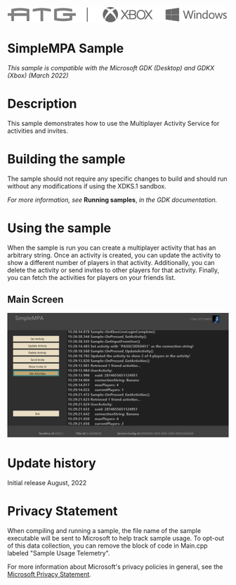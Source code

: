   ![](./media/image1.png)

#   SimpleMPA Sample

*This sample is compatible with the Microsoft GDK (Desktop) and GDKX
(Xbox) (March 2022)*

# Description

This sample demonstrates how to use the Multiplayer Activity Service for
activities and invites.

# Building the sample

The sample should not require any specific changes to build and should
run without any modifications if using the XDKS.1 sandbox.

*For more information, see* __Running samples__, *in the GDK documentation.*

# Using the sample

When the sample is run you can create a multiplayer activity that has an
arbitrary string. Once an activity is created, you can update the
activity to show a different number of players in that activity.
Additionally, you can delete the activity or send invites to other
players for that activity. Finally, you can fetch the activities for
players on your friends list.

## Main Screen

![Graphical user interface, text Description automatically generated](./media/image3.png)

# Update history

Initial release August, 2022

# Privacy Statement

When compiling and running a sample, the file name of the sample
executable will be sent to Microsoft to help track sample usage. To
opt-out of this data collection, you can remove the block of code in
Main.cpp labeled "Sample Usage Telemetry".

For more information about Microsoft's privacy policies in general, see
the [Microsoft Privacy
Statement](https://privacy.microsoft.com/en-us/privacystatement/).

